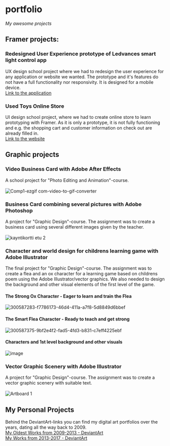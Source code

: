 # portfolio
*My awesome projects*


## Framer projects:
### Redesigned User Experience prototype of Ledvances smart light control app
UX design school project where we had to redesign the user experience for any application or website we wanted.
The prototype and it's features do not have a full functionality nor responsivity. It is designed for a mobile device.  
[Link to the application](https://able-project-072333.framer.app/loading_page)

### Used Toys Online Store
UI design school project, where we had to create online store to learn prototyping with Framer. 
As it is only a prototype, it is not fully functioning and e.g. the shopping cart and customer information on check out are already filled in. <br>
[Link to the website](https://lelujenelamaajh.framer.website/)

## Graphic projects

### Video Business Card with Adobe After Effects
A school project for "Photo Editing and Animation"-course. <br><br>
![Comp1-ezgif com-video-to-gif-converter](https://github.com/Dwenyrr/portfolio/assets/114153293/5d439d74-8372-483f-a230-288866e3e278)
<br>

### Business Card combining several pictures with Adobe Photoshop
A project for "Graphic Design"-course. 
The assignment was to create a business card using several different images given by the teacher.<br><br>
![kayntikortti etu 2](https://github.com/Dwenyrr/portfolio/assets/114153293/817ac281-05cb-4c9b-88ce-26723f5bc9ed)


### Character and world design for childrens learning game with Adobe Illustrator
The final project for "Graphic Design"-course.
The assignment was to create a flea and an ox character for a learning game based on childrens poem using the Adobe Illustrator/vector graphics. 
We also needed to design the background and other visual elements of the first level of the game.
#### The Strong Ox Character - Eager to learn and train the Flea
![300587283-f7786173-46d4-411a-a7f8-5d8849d6bbef](https://github.com/Dwenyrr/portfolio/assets/114153293/eef6a6c3-73cd-4266-8ca0-f248c63bd150)

#### The Smart Flea Character - Ready to teach and get strong
![300587375-9bf2e4f2-fad5-4fd3-b831-c7eff4225ebf](https://github.com/Dwenyrr/portfolio/assets/114153293/ced076b0-5535-443f-b9ce-60cd0b03c7a9)

#### Characters and 1st level background and other visuals
![image](https://github.com/Dwenyrr/portfolio/assets/114153293/12c2aa82-ad34-4c7e-a2a6-d138283d7cc7)

### Vector Graphic Scenery with Adobe Illustrator
A project for "Graphic Design"-course.
The assignment was to create a vector graphic scenery with suitable text. <br><br>
![Artboard 1](https://github.com/Dwenyrr/portfolio/assets/114153293/b37c3d7b-4d7c-41c4-ab1f-ae8a978cd10d)

## My Personal Projects 
Behind the DeviantArt-links you can find my digital art portfolios over the years, dating all the way back to 2009.  
[My Oldest Works from 2009-2013 - DeviantArt](https://www.deviantart.com/kampasimpukka) <br>
[My Works from 2013-2017 - DeviantArt](https://www.deviantart.com/hynnej)


